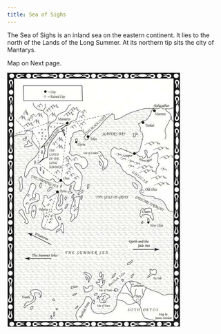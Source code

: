```yaml
---
title: Sea of Sighs
---
```


The Sea of Sighs is an inland sea on the eastern continent. It lies to the north of the Lands of the Long Summer. At its northern tip sits the city of Mantarys.

Map on Next page.

![Image](images/000016.jpg)



